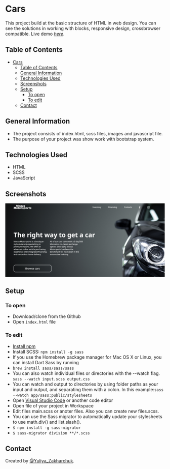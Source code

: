 # Cars

This project build at the basic structure of HTML in web design. You can see the solutions in working with blocks, responsive design, crossbrowser compatible. 
Live demo [_here_](https://yuliyazakharchuk.github.io/Cars/). 

## Table of Contents

- [Cars](#cars)
  - [Table of Contents](#table-of-contents)
  - [General Information](#general-information)
  - [Technologies Used](#technologies-used)
  - [Screenshots](#screenshots)
  - [Setup](#setup)
    - [To open](#to-open)
    - [To edit](#to-edit)
  - [Contact](#contact)


## General Information

- The project consists of index.html, scss files, images and javascript file.
- The purpose of your project was show work with bootstrap system.

## Technologies Used

- HTML
- SCSS
- JavaScript


## Screenshots


![Example screenshot](./image/img.png)


## Setup

### To open

- Download/clone from the Github
- Open `index.html` file

### To edit

- [Install npm](https://docs.npmjs.com/downloading-and-installing-node-js-and-npm)
- Install SCSS: `npm install -g sass`
- If you use the Homebrew package manager for Mac OS X or Linux, you can install Dart Sass by running         
- `brew install sass/sass/sass`
- You can also watch individual files or directories with the --watch flag. `sass --watch input.scss output.css`
- You can watch and output to directories by using folder paths as your input and output, and separating them with a colon. In this example:`sass --watch app/sass:public/stylesheets`
- Open [Visual Studio Code](https://code.visualstudio.com/) or another code editor
- Open file of your project in Workspace
- Edit files main.scss or anoter files. Also you can create new files.scss.
- You can use the Sass migrator to automatically update your stylesheets to use math.div() and list.slash().
- `$ npm install -g sass-migrator`
- `$ sass-migrator division **/*.scss`


## Contact

Created by [@Yuliya_Zakharchuk](https://github.com/YuliyaZakharchuk).

